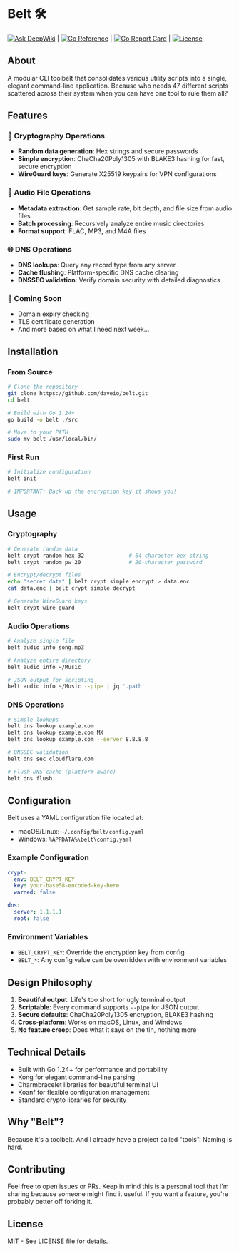 # Belt 🛠️

[![Ask DeepWiki](https://deepwiki.com/badge.svg)](https://deepwiki.com/daveio/belt) | [![Go Reference](https://pkg.go.dev/badge/github.com/daveio/belt.svg)](https://pkg.go.dev/github.com/daveio/belt) | [![Go Report Card](https://goreportcard.com/badge/github.com/daveio/belt)](https://goreportcard.com/report/github.com/daveio/belt) | [![License](https://img.shields.io/github/license/daveio/belt)](https://github.com/daveio/belt/blob/main/LICENSE)

## About

A modular CLI toolbelt that consolidates various utility scripts into a single, elegant command-line application. Because who needs 47 different scripts scattered across their system when you can have one tool to rule them all?

## Features

### 🔐 Cryptography Operations

- **Random data generation**: Hex strings and secure passwords
- **Simple encryption**: ChaCha20Poly1305 with BLAKE3 hashing for fast, secure encryption
- **WireGuard keys**: Generate X25519 keypairs for VPN configurations

### 🎵 Audio File Operations

- **Metadata extraction**: Get sample rate, bit depth, and file size from audio files
- **Batch processing**: Recursively analyze entire music directories
- **Format support**: FLAC, MP3, and M4A files

### 🌐 DNS Operations

- **DNS lookups**: Query any record type from any server
- **Cache flushing**: Platform-specific DNS cache clearing
- **DNSSEC validation**: Verify domain security with detailed diagnostics

### 🚧 Coming Soon

- Domain expiry checking
- TLS certificate generation
- And more based on what I need next week...

## Installation

### From Source

```bash
# Clone the repository
git clone https://github.com/daveio/belt.git
cd belt

# Build with Go 1.24+
go build -o belt ./src

# Move to your PATH
sudo mv belt /usr/local/bin/
```

### First Run

```bash
# Initialize configuration
belt init

# IMPORTANT: Back up the encryption key it shows you!
```

## Usage

### Cryptography

```bash
# Generate random data
belt crypt random hex 32              # 64-character hex string
belt crypt random pw 20               # 20-character password

# Encrypt/decrypt files
echo "secret data" | belt crypt simple encrypt > data.enc
cat data.enc | belt crypt simple decrypt

# Generate WireGuard keys
belt crypt wire-guard
```

### Audio Operations

```bash
# Analyze single file
belt audio info song.mp3

# Analyze entire directory
belt audio info ~/Music

# JSON output for scripting
belt audio info ~/Music --pipe | jq '.path'
```

### DNS Operations

```bash
# Simple lookups
belt dns lookup example.com
belt dns lookup example.com MX
belt dns lookup example.com --server 8.8.8.8

# DNSSEC validation
belt dns sec cloudflare.com

# Flush DNS cache (platform-aware)
belt dns flush
```

## Configuration

Belt uses a YAML configuration file located at:

- macOS/Linux: `~/.config/belt/config.yaml`
- Windows: `%APPDATA%\belt\config.yaml`

### Example Configuration

```yaml
crypt:
  env: BELT_CRYPT_KEY
  key: your-base58-encoded-key-here
  warned: false

dns:
  server: 1.1.1.1
  root: false
```

### Environment Variables

- `BELT_CRYPT_KEY`: Override the encryption key from config
- `BELT_*`: Any config value can be overridden with environment variables

## Design Philosophy

1. **Beautiful output**: Life's too short for ugly terminal output
2. **Scriptable**: Every command supports `--pipe` for JSON output
3. **Secure defaults**: ChaCha20Poly1305 encryption, BLAKE3 hashing
4. **Cross-platform**: Works on macOS, Linux, and Windows
5. **No feature creep**: Does what it says on the tin, nothing more

## Technical Details

- Built with Go 1.24+ for performance and portability
- Kong for elegant command-line parsing
- Charmbracelet libraries for beautiful terminal UI
- Koanf for flexible configuration management
- Standard crypto libraries for security

## Why "Belt"?

Because it's a toolbelt. And I already have a project called "tools". Naming is hard.

## Contributing

Feel free to open issues or PRs. Keep in mind this is a personal tool that I'm sharing because someone might find it useful. If you want a feature, you're probably better off forking it.

## License

MIT - See LICENSE file for details.
